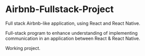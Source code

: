 # Airbnb-Fullstack-Project
Full stack Airbnb-like application, using React and React Native.

Full-stack program to enhance understanding of implementing communication in an application between React & React Native.

Working project.
